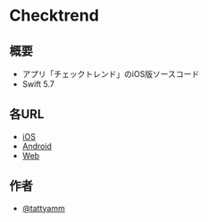 # Checktrend

## 概要
* アプリ「チェックトレンド」のiOS版ソースコード
* Swift 5.7

## 各URL
* [iOS](http://itunes.apple.com/jp/app/id397153166?mt=8)
* [Android](https://market.android.com/details?id=jp.tattyamm.android.checktrend)
* [Web](http://tattyamm.github.io/checktrend/menu.html)

## 作者
* [@tattyamm](https://twitter.com/tattyamm)
